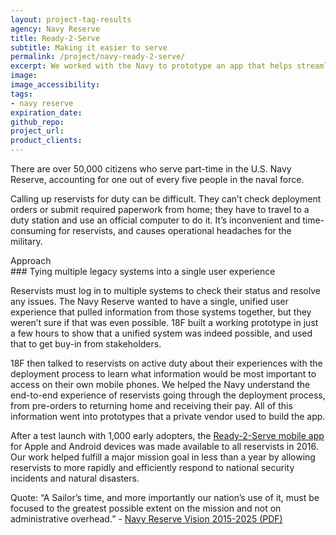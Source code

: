 ```yaml
---
layout: project-tag-results
agency: Navy Reserve
title: Ready-2-Serve
subtitle: Making it easier to serve
permalink: /project/navy-ready-2-serve/
excerpt: We worked with the Navy to prototype an app that helps streamline the deployment process for reservists.
image: 
image_accessibility: 
tags:
- navy reserve
expiration_date: 
github_repo: 
project_url: 
product_clients: 
---
```


There are over 50,000 citizens who serve part-time in the U.S. Navy Reserve, accounting for one out of every five people in the naval force. 

Calling up reservists for duty can be difficult. They can’t check deployment orders or submit required paperwork from home; they have to travel to a duty station and use an official computer to do it. It’s inconvenient and time-consuming for reservists, and causes operational headaches for the military.  

<div class="small-caps">Approach</div>
### Tying multiple legacy systems into a single user experience

Reservists must log in to multiple systems to check their status and resolve any issues. The Navy Reserve wanted to have a single, unified user experience that pulled information from those systems together, but they weren’t sure if that was even possible. 18F built a working prototype in just a few hours to show that a unified system was indeed possible, and used that to get buy-in from stakeholders. 

18F then talked to reservists on active duty about their experiences with the deployment process to learn what information would be most important to access on their own mobile phones. We helped the Navy understand the end-to-end experience of reservists going through the deployment process, from pre-orders to returning home and receiving their pay. All of this information went into prototypes that a private vendor used to build the app. 

After a test launch with 1,000 early adopters, the [Ready-2-Serve mobile app](https://www.youtube.com/watch?v=-3l4Kulqq5I) for Apple and Android devices was made available to all reservists in 2016. Our work helped fulfill a major mission goal in less than a year by allowing reservists to more rapidly and efficiently respond to national security incidents and natural disasters. 

Quote: “A Sailor’s time, and more importantly our nation’s use of it, must be focused to the greatest possible extent on the mission and not on administrative overhead.” -  [Navy Reserve Vision 2015-2025 (PDF)](https://www.navyreserve.navy.mil/documents/NR_vision_2015.pdf) 
